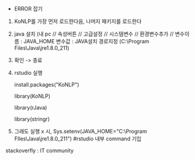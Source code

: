 * ERROR 잡기

1. KoNLP를 가장 먼저 로드한다음, 나머지 패키지를 로드한다

2. java 설치 (내 pc //  속성버튼 // 고급설정 // 시스템변수 // 환경변수추가 // 변수이름 : JAVA_HOME 변수값 : JAVA설치 경로지정 (C:\Program Files\Java\jre1.8.0_211) 

3. 확인 -> 종료

4. rstudio 실행 

   install.packages("KoNLP") 

   library(KoNLP)

   library(rJava)

   library(stringr)

5. 그래도 실행 x 시, Sys.setenv(JAVA_HOME="C:\\Program FIles\\Java\\jre1.8.0_211") #rstudio 내부 command 기입 

stackoverfly : IT community 

